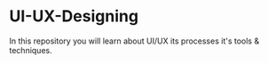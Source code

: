 # UI-UX-Designing
In this repository you will learn about UI/UX its processes it's tools &amp; techniques. 
